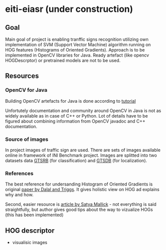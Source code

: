 # eiti-eiasr (under construction)

## Goal
Main goal of project is enabling tranffic signs recognition utilizing own implementation of SVM (Support Vector Machine) algorithm running on HOG features (Histograms of Oriented Gradients). Approach is to be implemented in OpenCV libraries for Java. Ready artefact (like opencv HOGDescrptor) or pretrained models are not to be used.

## Resources

### OpenCV for Java

Building OpenCV artefacts for Java is done according to [tutorial](http://opencv-java-tutorials.readthedocs.io/en/latest/01-installing-opencv-for-java.html#install-opencv-3-x-under-linux)

Unfortutely documentation and community around OpenCV in Java is not as widely available as in case of C++ or Python. Lot of details have to be figured about combining information from OpenCV javadoc and C++ documentation.

### Source of images
In project images of traffic sign are used. There are sets of images available online in framework of INI Benchmark
project. Images are splitted into two datasets data [GTSRB](http://benchmark.ini.rub.de/?section=gtsrb&subsection=news) (for classification) and [GTSDB](http://benchmark.ini.rub.de/?section=gtsdb&subsection=news) (for localization).

### References
The best reference for undersanding Histogram of Oriented Gradients is original [paper by Dalal and Triggs](https://lear.inrialpes.fr/people/triggs/pubs/Dalal-cvpr05.pdf). It gives holistic view on HOG ad explains why and how.

Second, easier resource is [article by Satya Mallick](https://www.learnopencv.com/histogram-of-oriented-gradients/) - not everything is said straightfully, but author gives good tips about the way to vizualize HOGs (this has been implemented)

## HOG descriptor
- visualisic images
